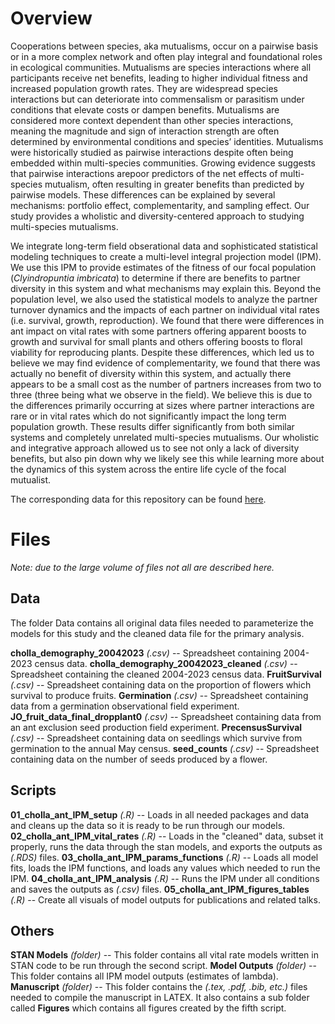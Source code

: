 # Overview

Cooperations between species, aka mutualisms, occur on a pairwise basis or in a more complex network and often play integral and foundational roles in ecological communities. 
Mutualisms are species interactions where all participants receive net benefits, leading to higher individual fitness and increased population growth rates. 
They are widespread species interactions but can deteriorate into commensalism or parasitism under conditions that elevate costs or dampen benefits. 
Mutualisms are considered more context dependent than other species interactions, meaning the magnitude and sign of interaction strength are often determined by environmental conditions and species’ identities.
Mutualisms were historically studied as pairwise interactions despite often being embedded within multi-species communities. 
Growing evidence suggests that pairwise interactions arepoor predictors of the net effects of multi-species mutualism, often resulting in greater benefits than predicted by pairwise models.
These differences can be explained by several mechanisms: portfolio effect, complementarity, and sampling effect. 
Our study provides a wholistic and diversity-centered approach to studying multi-species mutualisms.

We integrate long-term field obserational data and sophisticated statistical modeling techniques to create a multi-level integral projection model (IPM).
We use this IPM to provide estimates of the fitness of our focal population (_Clyindropuntia imbricata_) to determine if there are benefits to partner diversity in this system and what mechanisms may explain this.
Beyond the population level, we also used the statistical models to analyze the partner turnover dynamics and the impacts of each partner on individual vital rates (i.e. survival, growth, reproduction).
We found that there were differences in ant impact on vital rates with some partners offering apparent boosts to growth and survival for small plants and others offering boosts to floral viability for reproducing plants.
Despite these differences, which led us to believe we may find evidence of complementarity, we found that there was actually no benefit of diversity within this system, and actually there appears to be a small cost as the number of partners increases from two to three (three being what we observe in the field).
We believe this is due to the differences primarily occurring at sizes where partner interactions are rare or in vital rates which do not significantly impact the long term population growth.
These results differ significantly from both similar systems and completely unrelated multi-species mutualisms.
Our wholistic and integrative approach allowed us to see not only a lack of diversity benefits, but also pin down why we likely see this while learning more about the dynamics of this system across the entire life cycle of the focal mutualist. 

The corresponding data for this repository can be found [here](https://portal.edirepository.org/nis/mapbrowse?packageid=knb-lter-sev.323.1). 

# Files

*Note: due to the large volume of files not all are described here.*

## Data

The folder Data contains all original data files needed to parameterize the models for this study and the cleaned data file for the primary analysis.

**cholla_demography_20042023** *(.csv)* -- Spreadsheet containing 2004-2023 census data.
**cholla_demography_20042023_cleaned** *(.csv)* -- Spreadsheet containing the cleaned 2004-2023 census data.
**FruitSurvival** *(.csv)* -- Spreadsheet containing data on the proportion of flowers which survival to produce fruits.
**Germination** *(.csv)* -- Spreadsheet containing data from a germination observational field experiment.
**JO_fruit_data_final_dropplant0** *(.csv)* -- Spreadsheet containing data from an ant exclusion seed production field experiment.
**PrecensusSurvival** *(.csv)* -- Spreadsheet containing data on seedlings which survive from germination to the annual May census.
**seed_counts** *(.csv)* -- Spreadsheet containing data on the number of seeds produced by a flower.

## Scripts

**01_cholla_ant_IPM_setup** *(.R)* -- Loads in all needed packages and data and cleans up the data so it is ready to be run through our models.
**02_cholla_ant_IPM_vital_rates** *(.R)* -- Loads in the "cleaned" data, subset it properly, runs the data through the stan models, and exports the outputs as *(.RDS)* files.
**03_cholla_ant_IPM_params_functions** *(.R)* -- Loads all model fits, loads the IPM functions, and loads any values which needed to run the IPM.
**04_cholla_ant_IPM_analysis** *(.R)* -- Runs the IPM under all conditions and saves the outputs as *(.csv)* files.
**05_cholla_ant_IPM_figures_tables** *(.R)* -- Create all visuals of model outputs for publications and related talks.

## Others

**STAN Models** *(folder)* -- This folder contains all vital rate models written in STAN code to be run through the second script.
**Model Outputs** *(folder)* -- This folder contains all IPM model outputs (estimates of lambda).
**Manuscript** *(folder)* -- This folder contains the *(.tex, .pdf, .bib, etc.)* files needed to compile the manuscript in LATEX. It also contains a sub folder called **Figures** which contains all figures created by the fifth script. 



